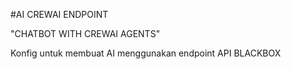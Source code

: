 #AI CREWAI ENDPOINT




"CHATBOT WITH CREWAI AGENTS"



Konfig untuk membuat AI menggunakan endpoint API BLACKBOX
